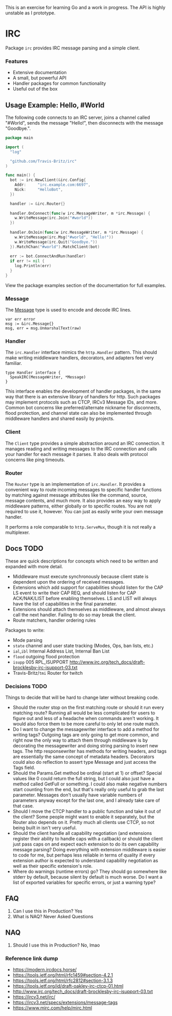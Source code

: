 This is an exercise for learning Go and a work in progress. The API is highly unstable as I prototype.

# IRC

Package `irc` provides IRC message parsing and a simple client.

### Features

- Extensive documentation
- A small, but powerful API
- Handler packages for common functionality
- Useful out of the box

## Usage Example: Hello, #World

The following code connects to an IRC server, joins a channel called "#World", sends the message "Hello!", then disconnects with the message "Goodbye.".


```go
package main

import (
  "log"

  "github.com/Travis-Britz/irc"
)

func main() {
  bot := irc.NewClient(&irc.Config{
	Addr:     "irc.example.com:6697",
	Nick:     "HelloBot",
  })

  handler := &irc.Router{}
  
  handler.OnConnect(func(w irc.MessageWriter, m *irc.Message) {
	w.WriteMessage(irc.Join("#world"))
  })
  
  handler.OnJoin(func(w irc.MessageWriter, m *irc.Message) {
	w.WriteMessage(irc.Msg("#world", "Hello!"))
	w.WriteMessage(irc.Quit("Goodbye."))
  }).MatchChan("#world").MatchClient(bot)
  
  err := bot.ConnectAndRun(handler)
  if err != nil {
	log.Println(err)
  }
}
```

View the package examples section of the documentation for full examples.

### Message

The [Message]() type is used to encode and decode IRC lines.

```
var err error
msg := &irc.Message{}
msg, err = msg.UnmarshalText(raw)
```

### Handler

The `irc.Handler` interface mimics the `http.Handler` pattern.
This should make writing middleware handlers, decorators, and adapters feel very familiar.

```
type Handler interface {
  SpeakIRC(MessageWriter, *Message)
}
```

This interface enables the development of handler packages,
in the same way that there is an extensive library of handlers for http.
Such packages may implement protocols such as CTCP, IRCv3 Message IDs, and more.
Common bot concerns like preferred/alternate nickname for disconnects, flood protection, and channel state can also be implemented through middleware handlers and shared easily by projects.


### Client

The `Client` type provides a simple abstraction around an IRC connection.
It manages reading and writing messages to the IRC connection and calls your handler for each message it parses.
It also deals with protocol concerns like ping timeouts.


### Router

The `Router` type is an implementation of `irc.Handler`.
It provides a convenient way to route incoming messages to specific handler functions by matching against message attributes like the command, source, message contents, and much more.
It also provides an easy way to apply middleware patterns, either globally or to specific routes.
You are not required to use it, however. You can just as easily write your own message handler.

It performs a role comparable to `http.ServeMux`, though it is not really a multiplexer.


## Docs TODO

These are quick descriptions for concepts which need to be written and expanded with more detail.

* Middleware must execute synchronously because client state is dependent upon the ordering of received messages.
* Extensions which add support for capabilities should listen for the CAP LS event to write their CAP REQ, and should
  listen for CAP ACK/NAK/LIST before enabling themselves. LS and LIST will always have the list of capabilities in the
  final parameter.
* Extensions should attach themselves as middleware, and almost always call the next handler. Failing to do so may break
  the client.
* Route matchers, handler ordering rules

Packages to write:

- Mode parsing
- `state` channel and user state tracking (Modes, Ops, ban lists, etc.)
- `ial`,`ibl` Internal Address List, Internal Ban List
- `flood` outgoing flood protection
- `isupp` 005 RPL_ISUPPORT http://www.irc.org/tech_docs/draft-brocklesby-irc-isupport-03.txt
- Travis-Britz/`tmi` Router for twitch

### Decisions TODO

Things to decide that will be hard to change later without breaking code.

* Should the router stop on the first matching route or should it run every matching route?
Running all would be less complicated for users to figure out and less of a headache when commands aren't working.
It would also force them to be more careful to only let one route match.
* Do I want to change the messagewriter interface to add a method for writing tags? 
Outgoing tags are only going to get more common,
and right now the only way to attach them through middleware is by decorating the messagewriter and doing string parsing to insert new tags.
The http responsewriter has methods for writing headers, and tags are essentially the same concept of metadata headers.
Decorators could also do reflection to assert type Message and just access the Tags field.
* Should the Params.Get method be ordinal (start at 1) or offset? Special values like 0 could return the full string, but I could also just have a method called GetFull or something.
I could also make negative numbers start counting from the end, but that's really only useful to grab the last parameter.
Messages don't usually have variable numbers of parameters anyway except for the last one, and I already take care of that case.
* Should I move the CTCP handler to a public function and take it out of the client?
Some people might want to enable it separately, but the Router also depends on it.
Pretty much all clients use CTCP, so not being built in isn't very useful.
* Should the client handle all capability negotiation (and extensions register their ability to handle caps with a callback) or should the client just pass caps on and expect each extension to do its own capability message parsing? Doing everything with extension middleware is easier to code for me, but perhaps less reliable in terms of quality if every extension author is expected to understand capability negotiation as well as their specific extension's role.
* Where do warnings (runtime errors) go? They should go somewhere like stderr by default, because silent by default is much worse.
Do I want a list of exported variables for specific errors, or just a warning type?

  

## FAQ

1. Can I use this in Production? Yes
1. What is NAQ? Never Asked Questions

## NAQ

1. Should I use this in Production? No, lmao

### Reference link dump

- https://modern.ircdocs.horse/
- https://tools.ietf.org/html/rfc1459#section-4.2.1
- https://tools.ietf.org/html/rfc2812#section-3.1.3
- https://tools.ietf.org/id/draft-oakley-irc-ctcp-01.html
- http://www.irc.org/tech_docs/draft-brocklesby-irc-isupport-03.txt
- https://ircv3.net/irc/
- https://ircv3.net/specs/extensions/message-tags
- https://www.mirc.com/help/mirc.html
